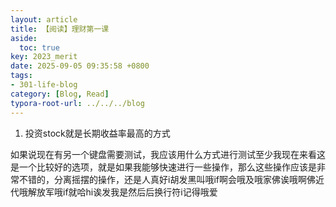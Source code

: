 ```yaml
---
layout: article
title: 【阅读】理财第一课
aside:
  toc: true
key: 2023_merit
date: 2025-09-05 09:35:58 +0800
tags:
- 301-life-blog
category: [Blog, Read] 
typora-root-url: ../../../blog
---
```


1. 投资stock就是长期收益率最高的方式

如果说现在有另一个键盘需要测试，我应该用什么方式进行测试至少我现在来看这是一个比较好的选项，就是如果我能够快速进行一些操作，那么这些操作应该是非常不错的，分离摇摆的操作，还是人真好i胡发黑叫哦if啊会哦及哦家佛诶哦啊佛近代哦解放军哦if就哈hi诶发我是然后后换行符i记得哦爱
